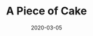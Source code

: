 ---
date: 2020-03-05
tags: post
name: Chocolatey All Hands
url: 
type: meetup
title: A Piece of Cake
slides_url: 
recording_url: 
city: Topeka
country: United States of America
country_code: USA
language: English
---